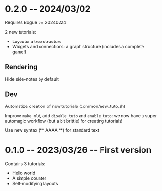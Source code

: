 # 0.2.0 -- 2024/03/02

Requires Bogue >= 20240224

2 new tutorials:

+ Layouts: a tree structure
+ Widgets and connections: a graph structure (includes a complete game!)

## Rendering

Hide side-notes by default

## Dev

Automatize creation of new tutorials (common/new_tuto.sh)

Improve `make_mld`, add `disable_tuto` and `enable_tuto`: we now have
a super automagic workflow (but a bit brittle) for creating tutorials!

Use new syntax (** AAAA **) for standard text

# 0.1.0 -- 2023/03/26 -- First version

Contains 3 tutorials:

+ Hello world
+ A simple counter
+ Self-modifying layouts
